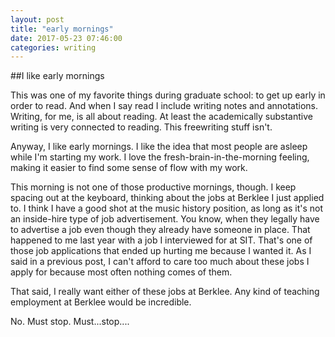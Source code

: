 ```yaml
---
layout: post
title: "early mornings"
date: 2017-05-23 07:46:00
categories: writing
---
```


##I like early mornings

This was one of my favorite things during graduate school: to get up early in order to read. And when I say read I include writing notes and annotations. Writing, for me, is all about reading. At least the academically substantive writing is very connected to reading. This freewriting stuff isn't.

Anyway, I like early mornings. I like the idea that most people are asleep while I'm starting my work. I love the fresh-brain-in-the-morning feeling, making it easier to find some sense of flow with my work.

This morning is not one of those productive mornings, though. I keep spacing out at the keyboard, thinking about the jobs at Berklee I just applied to. I think I have a good shot at the music history position, as long as it's not an inside-hire type of job advertisement. You know, when they legally have to advertise a job even though they already have someone in place. That happened to me last year with a job I interviewed for at SIT. That's one of those job applications that ended up hurting me because I wanted it. As I said in a previous post, I can't afford to care too much about these jobs I apply for because most often nothing comes of them.

That said, I really want either of these jobs at Berklee. Any kind of teaching employment at Berklee would be incredible.

No. Must stop. Must...stop....
